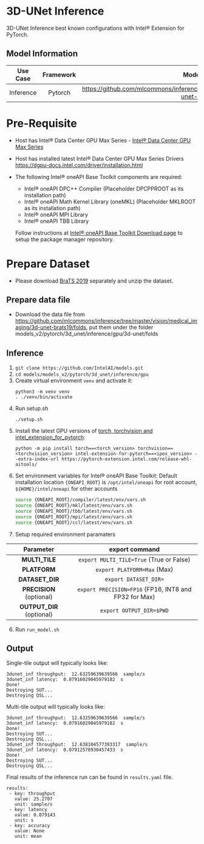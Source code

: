# 3D-UNet Inference

3D-UNet Inference best known configurations with Intel® Extension for PyTorch.

## Model Information

| **Use Case** | **Framework** | **Model Repo** | **Branch/Commit/Tag** | **Optional Patch** |
|:---:| :---: |:--------------:|:---------------------:|:------------------:|
|  Inference   |    Pytorch    |       https://github.com/mlcommons/inference/tree/master/vision/medical_imaging/3d-unet-brats19        |           -           |         -          |

# Pre-Requisite
* Host has Intel® Data Center GPU Max Series - [Intel® Data Center GPU Max Series](https://ark.intel.com/content/www/us/en/ark/products/series/232874/intel-data-center-gpu-max-series.html)
* Host has installed latest Intel® Data Center GPU Max Series Drivers https://dgpu-docs.intel.com/driver/installation.html
* The following Intel® oneAPI Base Toolkit components are required:
  - Intel® oneAPI DPC++ Compiler (Placeholder DPCPPROOT as its installation path)
  - Intel® oneAPI Math Kernel Library (oneMKL) (Placeholder MKLROOT as its installation path)
  - Intel® oneAPI MPI Library
  - Intel® oneAPI TBB Library

  Follow instructions at [Intel® oneAPI Base Toolkit Download page](https://www.intel.com/content/www/us/en/developer/tools/oneapi/base-toolkit-download.html?operatingsystem=linux) to setup the package manager repository.


# Prepare Dataset
* Please download [BraTS 2019](https://www.med.upenn.edu/cbica/brats2019/data.html) separately and unzip the dataset.

## Prepare data file
* Download the data file from https://github.com/mlcommons/inference/tree/master/vision/medical_imaging/3d-unet-brats19/folds, put them under the folder models_v2/pytorch/3d_unet/inference/gpu/3d-unet/folds 

## Inference
1. `git clone https://github.com/IntelAI/models.git`
2. `cd models/models_v2/pytorch/3d_unet/inference/gpu`
3. Create virtual environment `venv` and activate it:
    ```
    python3 -m venv venv
    . ./venv/bin/activate
    ```
4. Run setup.sh
    ```
    ./setup.sh
    ```
5. Install the latest GPU versions of [torch, torchvision and intel_extension_for_pytorch](https://intel.github.io/intel-extension-for-pytorch/index.html#installation):
    ```
    python -m pip install torch==<torch_version> torchvision==<torchvision_version> intel-extension-for-pytorch==<ipex_version> --extra-index-url https://pytorch-extension.intel.com/release-whl-aitools/
    ```
6. Set environment variables for Intel® oneAPI Base Toolkit: 
    Default installation location `{ONEAPI_ROOT}` is `/opt/intel/oneapi` for root account, `${HOME}/intel/oneapi` for other accounts
    ```bash
    source {ONEAPI_ROOT}/compiler/latest/env/vars.sh
    source {ONEAPI_ROOT}/mkl/latest/env/vars.sh
    source {ONEAPI_ROOT}/tbb/latest/env/vars.sh
    source {ONEAPI_ROOT}/mpi/latest/env/vars.sh
    source {ONEAPI_ROOT}/ccl/latest/env/vars.sh
    ```
5. Setup required environment paramaters

| **Parameter**                |                                  **export command**                                  |
|:---------------------------:|:------------------------------------------------------------------------------------:|
| **MULTI_TILE**               | `export MULTI_TILE=True` (True or False)                                             |
| **PLATFORM**                 | `export PLATFORM=Max` (Max)                                                 |
| **DATASET_DIR**              |                               `export DATASET_DIR=`                                  |
| **PRECISION** (optional)     |                               `export PRECISION=FP16` (FP16, INT8 and FP32 for Max)                               |
| **OUTPUT_DIR** (optional)    |                               `export OUTPUT_DIR=$PWD`                               |
6. Run `run_model.sh`

## Output

Single-tile output will typically looks like:

```
3dunet_inf throughput:  12.63259639639566  sample/s
3dunet_inf latency:  0.07916029045979182  s
Done!
Destroying SUT...
Destroying QSL...
```

Multi-tile output will typically looks like:
```
3dunet_inf throughput:  12.63259639639566  sample/s
3dunet_inf latency:  0.07916029045979182  s
Done!
Destroying SUT...
Destroying QSL...
3dunet_inf throughput:  12.638104577393317  sample/s
3dunet_inf latency:  0.07912578930457433  s
Done!
Destroying SUT...
Destroying QSL...
```

Final results of the inference run can be found in `results.yaml` file.
```
results:
 - key: throughput
   value: 25.2707
   unit: sample/s
 - key: latency
   value: 0.079143
   unit: s
 - key: accuracy
   value: None
   unit: mean
```
